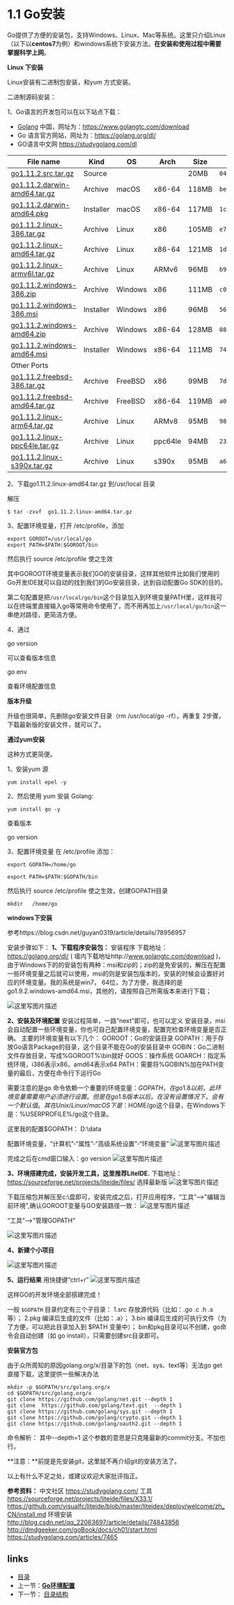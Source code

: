 # **1.1  Go安装**

Go提供了方便的安装包，支持Windows、Linux、Mac等系统。这里只介绍Linux（以下以**centos7**为例）和windows系统下安装方法。**在安装和使用过程中需要掌握科学上网**。

**Linux 下安装**

Linux安装有二进制包安装，和yum 方式安装。

二进制源码安装：

1、Go语言的开发包可以在以下站点下载：

- [Golang](http://c.biancheng.net/golang/) 中国，网址为：https://www.golangtc.com/download
- Go 语言官方网站，网址为：https://golang.org/dl/
- GO语言中文网 https://studygolang.com/dl

| File name                                | Kind      | OS      | Arch    | Size  | SHA256 Checksum                          |
| ---------------------------------------- | --------- | ------- | ------- | ----- | ---------------------------------------- |
| [go1.11.2.src.tar.gz](https://dl.google.com/go/go1.11.2.src.tar.gz) | Source    |         |         | 20MB  | `042fba357210816160341f1002440550e952eb12678f7c9e7e9d389437942550` |
| [go1.11.2.darwin-amd64.tar.gz](https://dl.google.com/go/go1.11.2.darwin-amd64.tar.gz) | Archive   | macOS   | x86-64  | 118MB | `be2a9382ef85792280951a78e789e8891ddb1df4ac718cd241ea9d977c85c683` |
| [go1.11.2.darwin-amd64.pkg](https://dl.google.com/go/go1.11.2.darwin-amd64.pkg) | Installer | macOS   | x86-64  | 117MB | `1cb34dffecb3c3d441667954bab5b7fdb048c40704b76cd801f09796b909ff50` |
| [go1.11.2.linux-386.tar.gz](https://dl.google.com/go/go1.11.2.linux-386.tar.gz) | Archive   | Linux   | x86     | 105MB | `e74f2f37b43b9b1bcf18008a11e0efb8921b41dff399a4f48ac09a4f25729881` |
| [go1.11.2.linux-amd64.tar.gz](https://dl.google.com/go/go1.11.2.linux-amd64.tar.gz) | Archive   | Linux   | x86-64  | 121MB | `1dfe664fa3d8ad714bbd15a36627992effd150ddabd7523931f077b3926d736d` |
| [go1.11.2.linux-armv6l.tar.gz](https://dl.google.com/go/go1.11.2.linux-armv6l.tar.gz) | Archive   | Linux   | ARMv6   | 96MB  | `b9d16a8eb1f7b8fdadd27232f6300aa8b4427e5e4cb148c4be4089db8fb56429` |
| [go1.11.2.windows-386.zip](https://dl.google.com/go/go1.11.2.windows-386.zip) | Archive   | Windows | x86     | 111MB | `c0c5ab568d9cf260cd7d281e0a489ef91f4b943813d99dac78b61607dca17283` |
| [go1.11.2.windows-386.msi](https://dl.google.com/go/go1.11.2.windows-386.msi) | Installer | Windows | x86     | 96MB  | `56dc82a16747be3b94213cd53a059437462437bc67a087552111324d3f64877a` |
| [go1.11.2.windows-amd64.zip](https://dl.google.com/go/go1.11.2.windows-amd64.zip) | Archive   | Windows | x86-64  | 128MB | `086c59df0dce54d88f30edd50160393deceb27e73b8d6b46b9ee3f88b0c02e28` |
| [go1.11.2.windows-amd64.msi](https://dl.google.com/go/go1.11.2.windows-amd64.msi) | Installer | Windows | x86-64  | 111MB | `74e0221315bb79c45080cd0c81bbe046ab2a21bea808fa5e2d119f3a07815218` |
| Other Ports                              |           |         |         |       |                                          |
| [go1.11.2.freebsd-386.tar.gz](https://dl.google.com/go/go1.11.2.freebsd-386.tar.gz) | Archive   | FreeBSD | x86     | 99MB  | `7daf8c1995e6eb343c4b487ba4d6b8fb5463cdead8a8bde867a25cc7168ff77b` |
| [go1.11.2.freebsd-amd64.tar.gz](https://dl.google.com/go/go1.11.2.freebsd-amd64.tar.gz) | Archive   | FreeBSD | x86-64  | 119MB | `a0b46726b102067bdd9a9b863f2bce4d23e4478118162bb9b2362733eb28cabf` |
| [go1.11.2.linux-arm64.tar.gz](https://dl.google.com/go/go1.11.2.linux-arm64.tar.gz) | Archive   | Linux   | ARMv8   | 95MB  | `98a42b9b8d3bacbcc6351a1e39af52eff582d0bc3ac804cd5a97ce497dd84026` |
| [go1.11.2.linux-ppc64le.tar.gz](https://dl.google.com/go/go1.11.2.linux-ppc64le.tar.gz) | Archive   | Linux   | ppc64le | 94MB  | `23291935a299fdfde4b6a988ce3faa0c7a498aab6d56bbafbf1e7476468529a3` |
| [go1.11.2.linux-s390x.tar.gz](https://dl.google.com/go/go1.11.2.linux-s390x.tar.gz) | Archive   | Linux   | s390x   | 95MB  | `a67ef820ef8cfecc8d68c69dd5bf513aaf647c09b6605570af425bf5fe8a32f0` |

2、下载go1.11.2.linux-amd64.tar.gz 到/usr/local 目录

解压

```
$ tar -zxvf  go1.11.2.linux-amd64.tar.gz
```

3、配置环境变量，打开 /etc/profile，添加

```
export GOROOT=/usr/local/go
export PATH=$PATH:$GOROOT/bin

```

然后执行 source /etc/profile 使之生效

其中GOROOT环境变量表示我们GO的安装目录，这样其他软件比如我们使用的Go开发IDE就可以自动的找到我们的Go安装目录，达到自动配置Go SDK的目的。

第二句配置是把`/usr/local/go/bin`这个目录加入到环境变量PATH里，这样我可以在终端里直接输入go等常用命令使用了，而不用再加上`/usr/local/go/bin`这一串绝对路径，更简洁方便。

4、通过 

go version

可以查看版本信息

go env

查看环境配置信息

**版本升级**

升级也很简单，先删除go安装文件目录（rm  /usr/local/go -rf），再重复 2步骤，下载最新版的安装文件，就可以了。

**通过yum安装**

这种方式更简便。

1、安装yum 源

```
yum install epel -y
```


2、然后使用 yum 安装 Golang:

```
yum install go -y
```


查看版本

go version

3、配置环境变量 
在 /etc/profile 添加：

```
export GOPATH=/home/go

export PATH=$PATH:$GOPATH/bin

```


然后执行 source /etc/profile 使之生效，创建GOPATH目录

```
mkdir   /home/go
```

**windows下安装**

参考https://blog.csdn.net/guyan0319/article/details/78956957

安装步骤如下：
**1、下载程序安装包：**
安装程序 下载地址：https://golang.org/dl/ ( 墙内下载地址http://www.golangtc.com/download )，
由于Windows下的的安装包有两种：msi和zip的；zip的是免安装的，解压在配置一些环境变量之后就可以使用，msi的则是安装包版本的，安装的时候会设置好对应的环境变量。我的系统是win7，  64位，为了方便，我选择的是go1.9.2.windows-amd64.msi，其他的，请按照自己所需版本来进行下载；

![这里写图片描述](master/images/1.1.1.png)

**2、安装及环境配置**
安装过程简单，一路“next”即可，也可以定义 安装目录，msi会自动配置一些环境变量，你也可自己配置环境变量，配置完检查环境变量是否正确。
主要的环境变量有以下几个：
GOROOT：Go的安装目录
GOPATH：用于存放Go语言Package的目录，这个目录不能在Go的安装目录中
GOBIN：Go二进制文件存放目录，写成%GOROOT%\bin就好
GOOS：操作系统
GOARCH：指定系统环境，i386表示x86，amd64表示x64
PATH：需要将%GOBIN%加在PATH变量的最后，方便在命令行下运行Go

需要注意的是go 命令依赖一个重要的环境变量：$GOPATH，在go 1.8以前，此环境变量需要用户必须进行设置。但是在go 1.8版本以后，在没有设置情况下，会有一个默认值。 其在Unix/Linux/macOS下是：$HOME/go这个目录，在Windows下是：%USERPROFILE%/go这个目录。

这里我的配置$GOPATH： D:\data

配置环境变量，“计算机”-“属性”-“高级系统设置”-“环境变量”
![这里写图片描述](https://github.com/guyan0319/golang_development_notes/blob/master/images/1.1.2.png?raw=true)

完成之后在cmd窗口输入：go version
![这里写图片描述](https://github.com/guyan0319/golang_development_notes/blob/master/images/1.1.3.png?raw=true)

**3、环境搭建完成，安装开发工具，这里推荐LiteIDE.**
下载地址：https://sourceforge.net/projects/liteide/files/
选择最新版
![这里写图片描述](https://github.com/guyan0319/golang_development_notes/blob/master/images/1.1.4.png?raw=true)

下载压缩包并解压至c:\盘即可，安装完成之后，打开应用程序，“工具”-->"编辑当前环境",确认GOROOT变量与GO安装路径一致：
![这里写图片描述](https://github.com/guyan0319/golang_development_notes/blob/master/images/1.1.5.png?raw=true)

“工具”-->"管理GOPATH"

![这里写图片描述](https://github.com/guyan0319/golang_development_notes/blob/master/images/1.1.6.png?raw=true)

**4、新建个小项目**

![这里写图片描述](https://github.com/guyan0319/golang_development_notes/blob/master/images/1.1.7.png?raw=true)

**5、运行结果**
用快捷键“ctrl+r”
![这里写图片描述](https://github.com/guyan0319/golang_development_notes/blob/master/images/1.1.8.png?raw=true)

这样GO的开发环境全部搭建完成！

一般 `$GOPATH` 目录约定有三个子目录：
1.src 存放源代码（比如：.go .c .h .s等）；
2.pkg 编译后生成的文件（比如：.a）；
3.bin 编译后生成的可执行文件（为了方便，可以把此目录加入到 $PATH 变量中）；
bin和pkg目录可以不创建，go命令会自动创建（如 go install），只需要创建src目录即可。

**安装官方包**

由于众所周知的原因golang.org/x/目录下的包（net、sys、text等）无法go get直接下载，这里提供一些解决办法

```
mkdir -p $GOPATH/src/golang.org/x
cd $GOPATH/src/golang.org/x
git clone https://github.com/golang/net.git --depth 1
git clone  https://github.com/golang/text.git  --depth 1
git clone https://github.com/golang/sys.git --depth 1
git clone https://github.com/golang/crypto.git --depth 1
git clone https://github.com/golang/oauth2.git --depth 1
```

命令解析：
其中--depth=1 这个参数的意思是只克隆最新的commit分支。不加也行。

**注意：**前提是先安装git，这里就不再介绍git的安装方法了。

以上有什么不足之处，或建议欢迎大家批评指正。

**参考资料：**
中文社区
https://studygolang.com/
工具
https://sourceforge.net/projects/liteide/files/X33.1/
https://github.com/visualfc/liteide/blob/master/liteidex/deploy/welcome/zh_CN/install.md
环境安装
http://blog.csdn.net/qq_22063697/article/details/74843856
http://dmdgeeker.com/goBook/docs/ch01/start.html
https://studygolang.com/articles/7465





## links

- [目录](https://github.com/guyan0319/golang_development_notes/blob/master/zh/preface.md)
- 上一节：[**Go环境配置**](https://github.com/guyan0319/golang_development_notes/blob/master/zh/1.0.md)
- 下一节： [目录结构](https://github.com/guyan0319/golang_development_notes/blob/master/zh/1.2.md)








